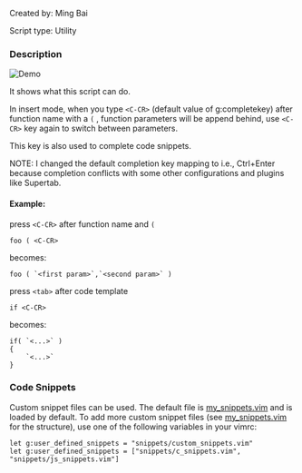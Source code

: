 Created by:
Ming Bai

Script type:
Utility

### Description
![Demo](https://web.archive.org/web/20131110125157/http://files.myopera.com/mbbill/files/code_complete.gif)

It shows what this script can do.

In insert mode, when you type `<C-CR>` (default value of g:completekey) after function name with a `(` , function parameters will be append behind, use `<C-CR>` key again to switch between parameters.

This key is also used to complete code snippets.

NOTE:
I changed the default <Tab> completion key mapping to <C-CR> i.e., Ctrl+Enter because <Tab> completion conflicts with some other configurations and plugins like Supertab.

#### Example:
press `<C-CR>` after function name and `(`

    foo ( <C-CR>
  
becomes:

    foo ( `<first param>`,`<second param>` )
  
press `<tab>` after code template

    if <C-CR>
  
becomes:

    if( `<...>` )
    {
        `<...>`
    }

### Code Snippets

Custom snippet files can be used. The default file is
[my_snippets.vim](plugin/my_snippets.vim) and is loaded by default. To add
more custom snippet files (see [my_snippets.vim](plugin/my_snippets.vim) for
the structure), use one of the following variables in your vimrc:

``` viml
let g:user_defined_snippets = "snippets/custom_snippets.vim"
let g:user_defined_snippets = ["snippets/c_snippets.vim", "snippets/js_snippets.vim"]
```
